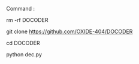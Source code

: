 Command :

rm -rf DOCODER

git clone https://github.com/OXIDE-404/DOCODER

cd DOCODER

python dec.py
